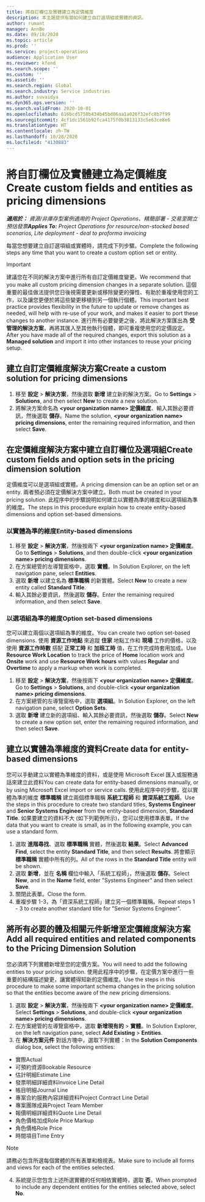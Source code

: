 ```yaml
---
title: 將自訂欄位及實體建立為定價維度
description: 本主題提供有關如何建立自訂選項組或實體的資訊。
author: rumant
manager: AnnBe
ms.date: 09/18/2020
ms.topic: article
ms.prod: ''
ms.service: project-operations
audience: Application User
ms.reviewer: kfend
ms.search.scope: ''
ms.custom: ''
ms.assetid: ''
ms.search.region: Global
ms.search.industry: Service industries
ms.author: suvaidya
ms.dyn365.ops.version: ''
ms.search.validFrom: 2020-10-01
ms.openlocfilehash: 616bcd5758b434b45bd06aa1a026f32efc8b7f99
ms.sourcegitcommit: 4cf1dc1561b92fca4175f0b3813133c5e63ce8e6
ms.translationtype: HT
ms.contentlocale: zh-TW
ms.lasthandoff: 10/28/2020
ms.locfileid: "4130883"
---
```

# <a name="create-custom-fields-and-entities-as-pricing-dimensions"></a><span data-ttu-id="48db1-103">將自訂欄位及實體建立為定價維度</span><span class="sxs-lookup"><span data-stu-id="48db1-103">Create custom fields and entities as pricing dimensions</span></span>

<span data-ttu-id="48db1-104">_**適用於：** 資源/非庫存型案例適用的 Project Operations、精簡部署 - 交易至開立預估發票_</span><span class="sxs-lookup"><span data-stu-id="48db1-104">_**Applies To:** Project Operations for resource/non-stocked based scenarios, Lite deployment - deal to proforma invoicing_</span></span>

<span data-ttu-id="48db1-105">每當您想要建立自訂選項組或實體時，請完成下列步驟。</span><span class="sxs-lookup"><span data-stu-id="48db1-105">Complete the following steps any time that you want to create a custom option set or entity.</span></span>

> [!IMPORTANT]
> <span data-ttu-id="48db1-106">建議您在不同的解決方案中進行所有自訂定價維度變更。</span><span class="sxs-lookup"><span data-stu-id="48db1-106">We recommend that you make all custom pricing dimension changes in a separate solution.</span></span> <span data-ttu-id="48db1-107">這個重要的最佳做法提供您日後視需要更新或移除變更的彈性、有助於重複使用您的工作，以及讓您更便於將這些變更移植到另一個執行個體。</span><span class="sxs-lookup"><span data-stu-id="48db1-107">This important best practice provides flexibility in the future to update or remove changes as needed, will help with re-use of your work, and makes it easier to port these changes to another instance.</span></span> <span data-ttu-id="48db1-108">進行所有必要變更之後，將此解決方案匯出為 **受管理的解決方案**，再將其匯入至其他執行個體，即可重複使用您的定價設定。</span><span class="sxs-lookup"><span data-stu-id="48db1-108">After you have made all of the required changes, export this solution as a **Managed solution** and import it into other instances to reuse your pricing setup.</span></span>


## <a name="create-a-custom-solution-for-pricing-dimensions"></a><span data-ttu-id="48db1-109">建立自訂定價維度解決方案</span><span class="sxs-lookup"><span data-stu-id="48db1-109">Create a custom solution for pricing dimensions</span></span>
1. <span data-ttu-id="48db1-110">移至 **設定** > **解決方案**，然後選取 **新增** 建立新的解決方案。</span><span class="sxs-lookup"><span data-stu-id="48db1-110">Go to **Settings** > **Solutions**, and then select **New** to create a new solution.</span></span> 
2. <span data-ttu-id="48db1-111">將解決方案命名為 **\<your organization name> 定價維度**、輸入其餘必要資訊，然後選取 **儲存**。</span><span class="sxs-lookup"><span data-stu-id="48db1-111">Name the solution, **\<your organization name> pricing dimensions**, enter the remaining required information, and then select **Save**.</span></span>
  
## <a name="create-custom-fields-and-option-sets-in-the-pricing-dimension-solution"></a><span data-ttu-id="48db1-112">在定價維度解決方案中建立自訂欄位及選項組</span><span class="sxs-lookup"><span data-stu-id="48db1-112">Create custom fields and option sets in the pricing dimension solution</span></span>

<span data-ttu-id="48db1-113">定價維度可以是選項組或實體。</span><span class="sxs-lookup"><span data-stu-id="48db1-113">A pricing dimension can be an option set or an entity.</span></span> <span data-ttu-id="48db1-114">兩者預必須在定價解決方案中建立。</span><span class="sxs-lookup"><span data-stu-id="48db1-114">Both must be created in your pricing solution.</span></span> <span data-ttu-id="48db1-115">此程序中的步驟說明如何建立以實體為準的維度和以選項組為準的維度。</span><span class="sxs-lookup"><span data-stu-id="48db1-115">The steps in this procedure explain how to create entity-based dimensions and option set-based dimensions.</span></span>

### <a name="entity-based-dimensions"></a><span data-ttu-id="48db1-116">以實體為準的維度</span><span class="sxs-lookup"><span data-stu-id="48db1-116">Entity-based dimensions</span></span>

1. <span data-ttu-id="48db1-117">移至 **設定** > **解決方案**，然後按兩下 **\<your organization name> 定價維度**。</span><span class="sxs-lookup"><span data-stu-id="48db1-117">Go to **Settings** > **Solutions**, and then double-click **\<your organization name> pricing dimensions**.</span></span>
2. <span data-ttu-id="48db1-118">在方案總管的左導覽窗格中，選取 **實體**。</span><span class="sxs-lookup"><span data-stu-id="48db1-118">In Solution Explorer, on the left navigation pane, select **Entities**.</span></span>
3. <span data-ttu-id="48db1-119">選取 **新增** 以建立名為 **標準職稱** 的新實體。</span><span class="sxs-lookup"><span data-stu-id="48db1-119">Select **New** to create a new entity called **Standard Title**.</span></span> 
4. <span data-ttu-id="48db1-120">輸入其餘必要資訊，然後選取 **儲存**。</span><span class="sxs-lookup"><span data-stu-id="48db1-120">Enter the remaining required information, and then select **Save**.</span></span>


### <a name="option-set-based-dimensions"></a><span data-ttu-id="48db1-121">以選項組為準的維度</span><span class="sxs-lookup"><span data-stu-id="48db1-121">Option set-based dimensions</span></span> 
<span data-ttu-id="48db1-122">您可以建立兩個以選項組為準的維度。</span><span class="sxs-lookup"><span data-stu-id="48db1-122">You can create two option set-based dimensions.</span></span> <span data-ttu-id="48db1-123">使用 **資源工作地點** 來追蹤 **住家** 地點工作和 **現場** 工作的價格，以及使用 **資源工作時數** 搭配 **正常工時** 和 **加班工時** 值，在工作完成時套用加成。</span><span class="sxs-lookup"><span data-stu-id="48db1-123">Use **Resource Work Location** to track the price of **Home** location work and **Onsite** work and use **Resource Work hours** with values **Regular** and **Overtime** to apply a markup when work is completed.</span></span>


1. <span data-ttu-id="48db1-124">移至 **設定** > **解決方案**，然後按兩下 **\<your organization name> 定價維度**。</span><span class="sxs-lookup"><span data-stu-id="48db1-124">Go to **Settings** > **Solutions**, and double-click  **\<your organization name> pricing dimensions**.</span></span> 
2. <span data-ttu-id="48db1-125">在方案總管的左導覽窗格中，選取 **選項組**。</span><span class="sxs-lookup"><span data-stu-id="48db1-125">In Solution Explorer, on the left navigation pane, select  **Option Sets**.</span></span> 
3. <span data-ttu-id="48db1-126">選取 **新增** 建立新的選項組、輸入其餘必要資訊，然後選取 **儲存**。</span><span class="sxs-lookup"><span data-stu-id="48db1-126">Select **New** to create a new option set, enter the remaining required information, and then select **Save**.</span></span>

## <a name="create-data-for-entity-based-dimensions"></a><span data-ttu-id="48db1-127">建立以實體為準維度的資料</span><span class="sxs-lookup"><span data-stu-id="48db1-127">Create data for entity-based dimensions</span></span>

<span data-ttu-id="48db1-128">您可以手動建立以實體為準維度的資料，或是使用 Microsoft Excel 匯入或服務通話來建立此資料</span><span class="sxs-lookup"><span data-stu-id="48db1-128">You can create data for entity-based dimensions manually, or by using Microsoft Excel import or service calls.</span></span> <span data-ttu-id="48db1-129">使用此程序中的步驟，從以實體為準的維度 **標準職稱** 建立兩個標準職稱 **系統工程師** 和 **資深系統工程師**。</span><span class="sxs-lookup"><span data-stu-id="48db1-129">Use the steps in this procedure to create two standard titles, **Systems Engineer** and **Senior Systems Engineer** from the entity-based dimension, **Standard Title**.</span></span> <span data-ttu-id="48db1-130">如果要建立的資料不大 (如下列範例所示)，您可以使用標準表單。</span><span class="sxs-lookup"><span data-stu-id="48db1-130">If the data that you want to create is small, as in the following example, you can use a standard form.</span></span>

1. <span data-ttu-id="48db1-131">選取 **進階尋找**、選取 **標準職稱** 實體，然後選取 **結果**。</span><span class="sxs-lookup"><span data-stu-id="48db1-131">Select **Advanced Find**, select the entity **Standard Title**, and then select **Results**.</span></span> <span data-ttu-id="48db1-132">將會顯示 **標準職稱** 實體中所有的列。</span><span class="sxs-lookup"><span data-stu-id="48db1-132">All of the rows in the **Standard Title** entity will be shown.</span></span>
2. <span data-ttu-id="48db1-133">選取 **新增**，並在 **名稱** 欄位中輸入「系統工程師」，然後選取 **儲存**。</span><span class="sxs-lookup"><span data-stu-id="48db1-133">Select **New**, and in the **Name** field, enter "Systems Engineer" and then select **Save**.</span></span>
3. <span data-ttu-id="48db1-134">關閉此表單。</span><span class="sxs-lookup"><span data-stu-id="48db1-134">Close the form.</span></span> 
4. <span data-ttu-id="48db1-135">重複步驟 1-3，為「資深系統工程師」建立另一個標準職稱。</span><span class="sxs-lookup"><span data-stu-id="48db1-135">Repeat steps 1 - 3 to create another standard title for "Senior Systems Engineer".</span></span>

## <a name="add-all-required-entities-and-related-components-to-the-pricing-dimension-solution"></a><span data-ttu-id="48db1-136">將所有必要的體及相關元件新增至定價維度解決方案</span><span class="sxs-lookup"><span data-stu-id="48db1-136">Add all required entities and related components to the Pricing Dimension Solution</span></span>
<span data-ttu-id="48db1-137">您必須將下列實體新增至您的定價方案。</span><span class="sxs-lookup"><span data-stu-id="48db1-137">You will need to add the following entities to your pricing solution.</span></span> <span data-ttu-id="48db1-138">使用此程序中的步驟，在定價方案中進行一些重要的結構描述變更，讓實體得知新的定價維度。</span><span class="sxs-lookup"><span data-stu-id="48db1-138">Use the steps in this procedure to make some important schema changes in the pricing solution so that the entities become aware of the new pricing dimensions.</span></span>

1. <span data-ttu-id="48db1-139">選取 **設定** > **解決方案**，然後按兩下 **\<your organization name> 定價維度**。</span><span class="sxs-lookup"><span data-stu-id="48db1-139">Select **Settings** > **Solutions**, and double-click **\<your organization name> pricing dimensions**.</span></span> 
2. <span data-ttu-id="48db1-140">在方案總管的左導覽窗格中，選取 **新增現有的** >  **實體**。</span><span class="sxs-lookup"><span data-stu-id="48db1-140">In Solution Explorer, on the left navigation pane, select **Add Existing** > **Entities**.</span></span>
3. <span data-ttu-id="48db1-141">在 **解決方案元件** 對話方塊中，選取下列實體：</span><span class="sxs-lookup"><span data-stu-id="48db1-141">In the **Solution Components** dialog box, select the following entities:</span></span>

  - <span data-ttu-id="48db1-142">實際</span><span class="sxs-lookup"><span data-stu-id="48db1-142">Actual</span></span>
  - <span data-ttu-id="48db1-143">可預約資源</span><span class="sxs-lookup"><span data-stu-id="48db1-143">Bookable Resource</span></span>
  - <span data-ttu-id="48db1-144">估計明細</span><span class="sxs-lookup"><span data-stu-id="48db1-144">Estimate Line</span></span>
  - <span data-ttu-id="48db1-145">發票明細詳細資料</span><span class="sxs-lookup"><span data-stu-id="48db1-145">Invoice Line Detail</span></span>
  - <span data-ttu-id="48db1-146">帳目明細</span><span class="sxs-lookup"><span data-stu-id="48db1-146">Journal Line</span></span>
  - <span data-ttu-id="48db1-147">專案合約服務內容詳細資料</span><span class="sxs-lookup"><span data-stu-id="48db1-147">Project Contract Line Detail</span></span>
  - <span data-ttu-id="48db1-148">專案團隊成員</span><span class="sxs-lookup"><span data-stu-id="48db1-148">Project Team Member</span></span>
  - <span data-ttu-id="48db1-149">報價明細詳細資料</span><span class="sxs-lookup"><span data-stu-id="48db1-149">Quote Line Detail</span></span>
  - <span data-ttu-id="48db1-150">角色價格加成</span><span class="sxs-lookup"><span data-stu-id="48db1-150">Role Price Markup</span></span>
  - <span data-ttu-id="48db1-151">角色價格</span><span class="sxs-lookup"><span data-stu-id="48db1-151">Role Price</span></span> 
  - <span data-ttu-id="48db1-152">時間項目</span><span class="sxs-lookup"><span data-stu-id="48db1-152">Time Entry</span></span> 


> [!NOTE]
> <span data-ttu-id="48db1-153">請務必包含所選每個實體的所有表單和檢視表。</span><span class="sxs-lookup"><span data-stu-id="48db1-153">Make sure to include all forms and views for each of the entities selected.</span></span>

4. <span data-ttu-id="48db1-154">系統提示您包含上述所選實體的任何相依實體時，選取 **否**。</span><span class="sxs-lookup"><span data-stu-id="48db1-154">When prompted to include any dependent entities for the entities selected above, select **No**.</span></span>

